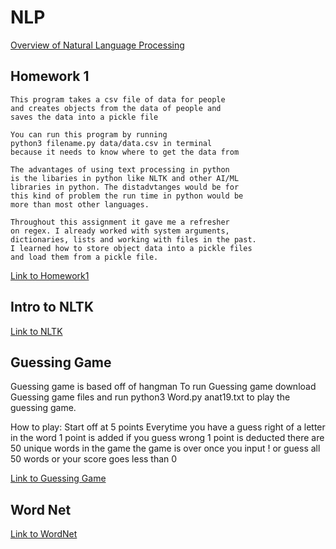 # NLP

[Overview of Natural Language Processing](https://github.com/Salmaan21/NLP/blob/main/Overview%20Of%20NLP.pdf)

## Homework 1

    This program takes a csv file of data for people
    and creates objects from the data of people and 
    saves the data into a pickle file

    You can run this program by running
    python3 filename.py data/data.csv in terminal
    because it needs to know where to get the data from
    
    The advantages of using text processing in python
    is the libaries in python like NLTK and other AI/ML
    libraries in python. The distadvtanges would be for
    this kind of problem the run time in python would be
    more than most other languages.
    
    Throughout this assignment it gave me a refresher 
    on regex. I already worked with system arguments,
    dictionaries, lists and working with files in the past.
    I learned how to store object data into a pickle files
    and load them from a pickle file.
    
[Link to Homework1](https://github.com/Salmaan21/NLP/tree/main/Homework1)

## Intro to NLTK

[Link to NLTK](https://github.com/Salmaan21/NLP/blob/main/NLTK.pdf)
    
## Guessing Game

Guessing game is based off of hangman
To run Guessing game download Guessing game files
and run python3 Word.py anat19.txt to play the guessing 
game.

How to play:
Start off at 5 points
Everytime you have a guess right of a letter in the word
1 point is added if you guess wrong 1 point is deducted
there are 50 unique words in the game
the game is over once you input ! or guess all 50 words
or your score goes less than 0

[Link to Guessing Game](https://github.com/Salmaan21/NLP/tree/main/Homework2)

## Word Net

[Link to WordNet](https://github.com/Salmaan21/NLP/blob/main/WordNets.pdf)
